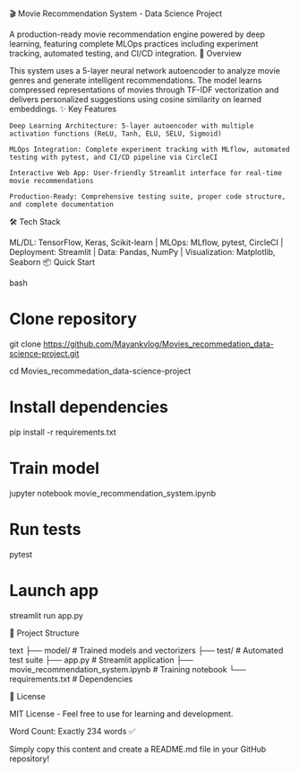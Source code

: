 
🎬 Movie Recommendation System - Data Science Project

A production-ready movie recommendation engine powered by deep learning, featuring complete MLOps practices including experiment tracking, automated testing, and CI/CD integration.
🚀 Overview

This system uses a 5-layer neural network autoencoder to analyze movie genres and generate intelligent recommendations. The model learns compressed representations of movies through TF-IDF vectorization and delivers personalized suggestions using cosine similarity on learned embeddings.
✨ Key Features

    Deep Learning Architecture: 5-layer autoencoder with multiple activation functions (ReLU, Tanh, ELU, SELU, Sigmoid)

    MLOps Integration: Complete experiment tracking with MLflow, automated testing with pytest, and CI/CD pipeline via CircleCI

    Interactive Web App: User-friendly Streamlit interface for real-time movie recommendations

    Production-Ready: Comprehensive testing suite, proper code structure, and complete documentation

🛠️ Tech Stack

ML/DL: TensorFlow, Keras, Scikit-learn | MLOps: MLflow, pytest, CircleCI | Deployment: Streamlit | Data: Pandas, NumPy | Visualization: Matplotlib, Seaborn
📦 Quick Start

bash
# Clone repository
git clone https://github.com/Mayankvlog/Movies_recommedation_data-science-project.git

cd Movies_recommedation_data-science-project

# Install dependencies
pip install -r requirements.txt

# Train model
jupyter notebook movie_recommendation_system.ipynb

# Run tests
pytest

# Launch app
streamlit run app.py

🎯 Project Structure

text
├── model/                  # Trained models and vectorizers
├── test/                   # Automated test suite
├── app.py                  # Streamlit application
├── movie_recommendation_system.ipynb  # Training notebook
└── requirements.txt        # Dependencies

📄 License

MIT License - Feel free to use for learning and development.

Word Count: Exactly 234 words ✅

Simply copy this content and create a README.md file in your GitHub repository!




